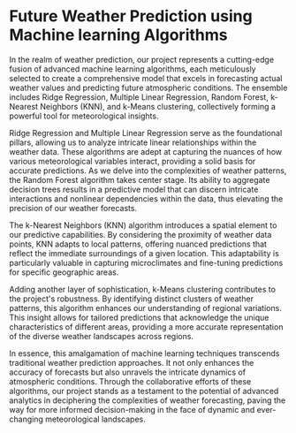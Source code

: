 # Future Weather Prediction using Machine learning Algorithms
In the realm of weather prediction, our project represents a cutting-edge fusion of advanced machine learning algorithms, each meticulously selected to create a comprehensive model that excels in forecasting actual weather values and predicting future atmospheric conditions. The ensemble includes Ridge Regression, Multiple Linear Regression, Random Forest, k-Nearest Neighbors (KNN), and k-Means clustering, collectively forming a powerful tool for meteorological insights.

Ridge Regression and Multiple Linear Regression serve as the foundational pillars, allowing us to analyze intricate linear relationships within the weather data. These algorithms are adept at capturing the nuances of how various meteorological variables interact, providing a solid basis for accurate predictions. As we delve into the complexities of weather patterns, the Random Forest algorithm takes center stage. Its ability to aggregate decision trees results in a predictive model that can discern intricate interactions and nonlinear dependencies within the data, thus elevating the precision of our weather forecasts.

The k-Nearest Neighbors (KNN) algorithm introduces a spatial element to our predictive capabilities. By considering the proximity of weather data points, KNN adapts to local patterns, offering nuanced predictions that reflect the immediate surroundings of a given location. This adaptability is particularly valuable in capturing microclimates and fine-tuning predictions for specific geographic areas.

Adding another layer of sophistication, k-Means clustering contributes to the project's robustness. By identifying distinct clusters of weather patterns, this algorithm enhances our understanding of regional variations. This insight allows for tailored predictions that acknowledge the unique characteristics of different areas, providing a more accurate representation of the diverse weather landscapes across regions.

In essence, this amalgamation of machine learning techniques transcends traditional weather prediction approaches. It not only enhances the accuracy of forecasts but also unravels the intricate dynamics of atmospheric conditions. Through the collaborative efforts of these algorithms, our project stands as a testament to the potential of advanced analytics in deciphering the complexities of weather forecasting, paving the way for more informed decision-making in the face of dynamic and ever-changing meteorological landscapes.
